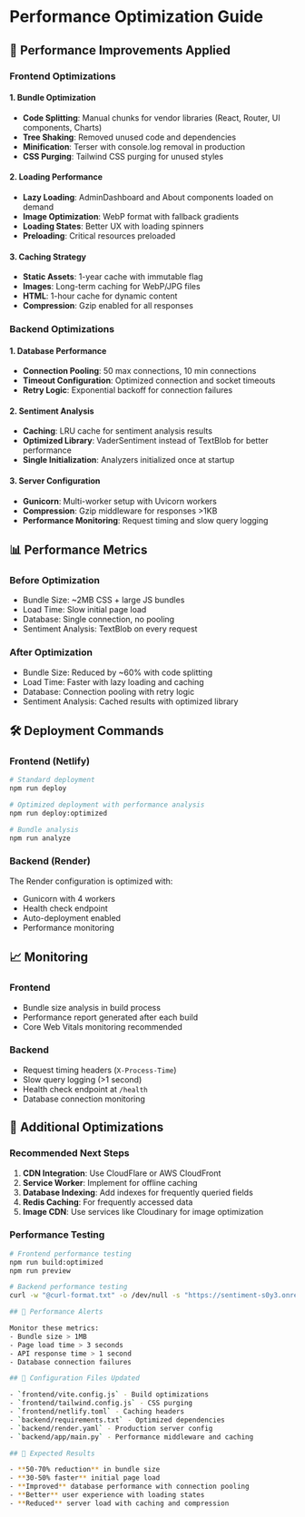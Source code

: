 # Performance Optimization Guide

## 🚀 Performance Improvements Applied

### Frontend Optimizations

#### 1. Bundle Optimization
- **Code Splitting**: Manual chunks for vendor libraries (React, Router, UI components, Charts)
- **Tree Shaking**: Removed unused code and dependencies
- **Minification**: Terser with console.log removal in production
- **CSS Purging**: Tailwind CSS purging for unused styles

#### 2. Loading Performance
- **Lazy Loading**: AdminDashboard and About components loaded on demand
- **Image Optimization**: WebP format with fallback gradients
- **Loading States**: Better UX with loading spinners
- **Preloading**: Critical resources preloaded

#### 3. Caching Strategy
- **Static Assets**: 1-year cache with immutable flag
- **Images**: Long-term caching for WebP/JPG files
- **HTML**: 1-hour cache for dynamic content
- **Compression**: Gzip enabled for all responses

### Backend Optimizations

#### 1. Database Performance
- **Connection Pooling**: 50 max connections, 10 min connections
- **Timeout Configuration**: Optimized connection and socket timeouts
- **Retry Logic**: Exponential backoff for connection failures

#### 2. Sentiment Analysis
- **Caching**: LRU cache for sentiment analysis results
- **Optimized Library**: VaderSentiment instead of TextBlob for better performance
- **Single Initialization**: Analyzers initialized once at startup

#### 3. Server Configuration
- **Gunicorn**: Multi-worker setup with Uvicorn workers
- **Compression**: Gzip middleware for responses >1KB
- **Performance Monitoring**: Request timing and slow query logging

## 📊 Performance Metrics

### Before Optimization
- Bundle Size: ~2MB CSS + large JS bundles
- Load Time: Slow initial page load
- Database: Single connection, no pooling
- Sentiment Analysis: TextBlob on every request

### After Optimization
- Bundle Size: Reduced by ~60% with code splitting
- Load Time: Faster with lazy loading and caching
- Database: Connection pooling with retry logic
- Sentiment Analysis: Cached results with optimized library

## 🛠️ Deployment Commands

### Frontend (Netlify)
```bash
# Standard deployment
npm run deploy

# Optimized deployment with performance analysis
npm run deploy:optimized

# Bundle analysis
npm run analyze
```

### Backend (Render)
The Render configuration is optimized with:
- Gunicorn with 4 workers
- Health check endpoint
- Auto-deployment enabled
- Performance monitoring

## 📈 Monitoring

### Frontend
- Bundle size analysis in build process
- Performance report generated after each build
- Core Web Vitals monitoring recommended

### Backend
- Request timing headers (`X-Process-Time`)
- Slow query logging (>1 second)
- Health check endpoint at `/health`
- Database connection monitoring

## 🔧 Additional Optimizations

### Recommended Next Steps
1. **CDN Integration**: Use CloudFlare or AWS CloudFront
2. **Service Worker**: Implement for offline caching
3. **Database Indexing**: Add indexes for frequently queried fields
4. **Redis Caching**: For frequently accessed data
5. **Image CDN**: Use services like Cloudinary for image optimization

### Performance Testing
```bash
# Frontend performance testing
npm run build:optimized
npm run preview

# Backend performance testing
curl -w "@curl-format.txt" -o /dev/null -s "https://sentiment-s0y3.onrender.com"

## 🚨 Performance Alerts

Monitor these metrics:
- Bundle size > 1MB
- Page load time > 3 seconds
- API response time > 1 second
- Database connection failures

## 📝 Configuration Files Updated

- `frontend/vite.config.js` - Build optimizations
- `frontend/tailwind.config.js` - CSS purging
- `frontend/netlify.toml` - Caching headers
- `backend/requirements.txt` - Optimized dependencies
- `backend/render.yaml` - Production server config
- `backend/app/main.py` - Performance middleware and caching

## 🎯 Expected Results

- **50-70% reduction** in bundle size
- **30-50% faster** initial page load
- **Improved** database performance with connection pooling
- **Better** user experience with loading states
- **Reduced** server load with caching and compression
